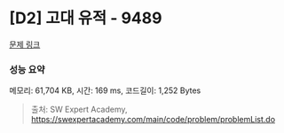# [D2] 고대 유적 - 9489 

[문제 링크](https://swexpertacademy.com/main/code/problem/problemDetail.do?contestProbId=AXAd8-d6MRoDFARP) 

### 성능 요약

메모리: 61,704 KB, 시간: 169 ms, 코드길이: 1,252 Bytes



> 출처: SW Expert Academy, https://swexpertacademy.com/main/code/problem/problemList.do